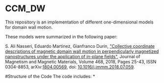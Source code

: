 # CCM_DW

This repository is an implementation of different one-dimensional models for domain wall motion.

These models were summarized in the following paper: 

S. Ali Nasseri, Eduardo Martinez, Gianfranco Durin, ["Collective coordinate descriptions of magnetic domain wall motion in perpendicularly magnetized nanostructures under the application of in-plane fields"](http://www.sciencedirect.com/science/article/pii/S0304885318309259), Journal of Magnetism and Magnetic Materials, Volume 468, 2018, Pages 25-43, ISSN 0304-8853, arXiv:[1804.00569](https://arxiv.org/abs/1804.00569), doi: [10.1016/j.jmmm.2018.07.059](https://doi.org/10.1016/j.jmmm.2018.07.059). 

#Structure of the Code
The code includes:
* 

